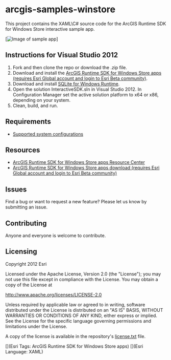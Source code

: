 # arcgis-samples-winstore

This project contains the XAML\C# source code for the ArcGIS Runtime SDK for Windows Store interactive sample app.  

[![Image of sample app](https://raw.github.com/Esri/arcgis-samples-winstore/master/arcgis-samples-winstore.png "Interactive sample app")]


## Instructions for Visual Studio 2012

1. Fork and then clone the repo or download the .zip file. 
2. Download and install the [ArcGIS Runtime SDK for Windows Store apps (requires Esri Global account and login to Esri Beta community)](https://betacommunity.esri.com/callout/?callid=C27828A31ACA48D09EC64AB8E90C97C8).   
3. Download and install [SQLite for Windows Runtime](http://visualstudiogallery.msdn.microsoft.com/23f6c55a-4909-4b1f-80b1-25792b11639e). 
4. Open the solution InteractiveSDK.sln in Visual Studio 2012.  In Configuration Manager set the active solution platform to x64 or x86, depending on your system. 
5. Clean, build, and run.     

## Requirements

* [Supported system configurations](http://developers.arcgis.com/en/windows-store/system-reqs.html)

## Resources

* [ArcGIS Runtime SDK for Windows Store apps Resource Center](http://developers.arcgis.com/en/windows-store)
* [ArcGIS Runtime SDK for Windows Store apps download (requires Esri Global account and login to Esri Beta community)](https://betacommunity.esri.com/callout/?callid=C27828A31ACA48D09EC64AB8E90C97C8)  

## Issues

Find a bug or want to request a new feature?  Please let us know by submitting an issue.

## Contributing

Anyone and everyone is welcome to contribute. 

## Licensing
Copyright 2012 Esri

Licensed under the Apache License, Version 2.0 (the "License");
you may not use this file except in compliance with the License.
You may obtain a copy of the License at

   http://www.apache.org/licenses/LICENSE-2.0

Unless required by applicable law or agreed to in writing, software
distributed under the License is distributed on an "AS IS" BASIS,
WITHOUT WARRANTIES OR CONDITIONS OF ANY KIND, either express or implied.
See the License for the specific language governing permissions and
limitations under the License.

A copy of the license is available in the repository's [license.txt]( https://raw.github.com/Esri/arcgis-samples-silverlight/master/license.txt) file.

[](Esri Tags: ArcGIS Runtime SDK for Windows Store apps)
[](Esri Language: XAML)
